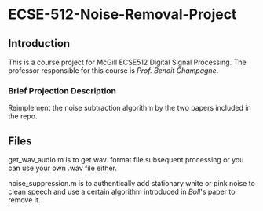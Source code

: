 # ECSE-512-Noise-Removal-Project
## Introduction
This is a course project for McGill ECSE512 Digital Signal Processing. The professor responsible for this course is *Prof. Benoit Champagne*.

### Brief Projection Description
Reimplement the noise subtraction algorithm by the two papers included in the repo.
## Files
get_wav_audio.m is to get wav. format file subsequent processing or you can use your own .wav file either.

noise_suppression.m is to authentically add stationary white or pink noise to clean speech and use a certain algorithm introduced in *Boll*'s paper to remove it.
